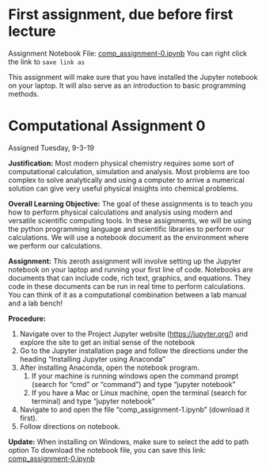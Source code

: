 # First assignment, due before first lecture

Assignment Notebook File: [comp_assignment-0.ipynb](https://raw.githubusercontent.com/sju-chem264-2019/intro-to-jupyter/master/comp_assignment-0.ipynb)
You can right click the link to `save link as`

This assignment will make sure that you have installed the Jupyter notebook on your laptop. It will also serve as an introduction to basic programming methods.

# Computational Assignment 0

Assigned Tuesday, 9-3-19


**Justification:** Most modern physical chemistry requires some sort of computational calculation, simulation and analysis. Most problems are too complex to solve analytically and using a computer to arrive a numerical solution can give very useful physical insights into chemical problems. 

**Overall Learning Objective:** The goal of these assignments is to teach you how to perform physical calculations and analysis using modern and versatile scientific computing tools. In these assignments, we will be using the python programming language and scientific libraries to perform our calculations. We will use a notebook document as the environment where we perform our calculations. 

**Assignment:** This zeroth assignment will involve setting up the Jupyter notebook on your laptop and running your first line of code. Notebooks are documents that can include code, rich text, graphics, and equations. They code in these documents can be run in real time to perform calculations. You can think of it as a computational combination between a lab manual and a lab bench!

**Procedure:**

1.	Navigate over to the Project Jupyter website (https://jupyter.org/)  and explore the site to get an initial sense of the notebook
1.	Go to the Jupyter installation page and follow the directions under the heading “Installing Jupyter using Anaconda”
1.	After installing Anaconda, open the notebook program. 
      1.	If your machine is running windows open the command prompt (search for “cmd” or “command”) and type “jupyter notebook”
      1.	If you have a Mac or Linux machine, open the terminal (search for terminal) and type “jupyter notebook”
1.	Navigate to and open the file “comp_assignment-1.ipynb” (download it first).
1.	Follow directions on notebook.

**Update:** When installing on Windows, make sure to select the add to path option
To download the notebook file, you can save this link: [comp_assignment-0.ipynb](https://raw.githubusercontent.com/sju-pchem-classes/Chem-264/master/Assignment0/comp_assignment-0.ipynb)
